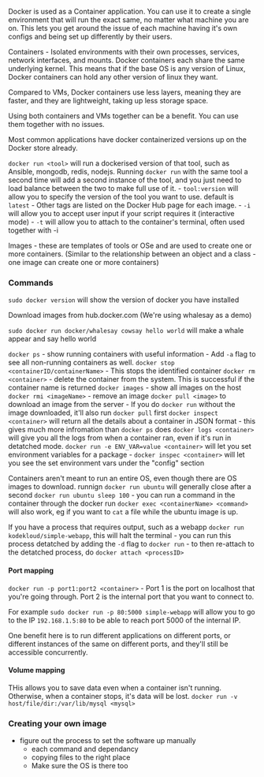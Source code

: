 Docker is used as a Container application. You can use it to create a single environment that will run the exact same, no matter what machine you are on. 
This lets you get around the issue of each machine having it's own configs and being set up differently by their users.

Containers - Isolated environments with their own processes, services, network interfaces, and mounts.
    Docker containers each share the same underlying kernel. This means that if the base OS is any version of Linux, Docker containers can hold any other version of linux they want.

Compared to VMs, Docker containers use less layers, meaning they are faster, and they are lightweight, taking up less storage space.

Using both containers and VMs together can be a benefit. You can use them together with no issues.

Most common applications have docker containerized versions up on the Docker store already.  

`docker run <tool>` will run a dockerised version of that tool, such as Ansible, mongodb, redis, nodejs. Running `docker run` with the same tool a second time will add a second instance of the tool, and you just need to load balance between the two to make full use of it.
    - `tool:version` will allow you to specify the version of the tool you want to use. default is `latest`
        -  Other tags are listed on the Docker Hub page for each image.
    - `-i` will allow you to accept user input if your script requires it (interactive mode)
    - `-t` will allow you to attach to the container's terminal, often used together with -i

Images - these are templates of tools or OSe and are used to create one or more containers. (Similar to the relationship between an object and a class - one image can create one or more containers)

### Commands
`sudo docker version` will show the version of docker you have installed

Download images from hub.docker.com (We're using whalesay as a demo)

`sudo docker run docker/whalesay cowsay hello world` will make a whale appear and say hello world

`docker ps` - show running containers with useful information
    - Add `-a` flag to see all non-running containers as well.
`docker stop <containerID/containerName>` - This stops the identified container
`docker rm <container>` - delete the container from the system. This is successful if the container name is returned
`docker images` - show all images on the host
`docker rmi <imageName>` - remove an image
`docker pull <image>` to download an image from the server
    - If you do `docker run` without the image downloaded, it'll also run `docker pull` first
`docker inspect <container>` will return all the details about a container in JSON format - this gives much more infromation than `docker ps` does
`docker logs <container>` will give you all the logs from when a container ran, even if it's run in detatched mode. 
`docker run -e ENV_VAR=value <container>` will let you set environment variables for a package
    - `docker inspec <container>` will let you see the set environment vars under the "config" section

Containers aren't meant to run an entire OS, even though there are OS images to download. runnign `docker run ubuntu` will generally close after a second
`docker run ubuntu sleep 100` - you can run a command in the container through the docker run
`docker exec <containerName> <command>` will also work, eg if you want to `cat` a file while the ubuntu image is up.

If you have a process that requires output, such as a webapp `docker run kodekloud/simple-webapp`, this will halt the terminal
    - you can run this process detatched by adding the `-d` flag to `docker run`
    - to then re-attach to the detatched process, do `docker attach <processID>`

#### Port mapping
`docker run -p port1:port2 <container>` - Port 1 is the port on localhost that you're going through. Port 2 is the internal port that you want to connect to. 

For example `sudo docker run -p 80:5000 simple-webapp` will allow you to go to the IP `192.168.1.5:80` to be able to reach port 5000 of the internal IP.

One benefit here is to run different applications on different ports, or different instances of the same on different ports, and they'll still be accessible concurrently.

#### Volume mapping
THis allows you to save data even when a container isn't running. Otherwise, when a container stops, it's data will be lost.
`docker run -v host/file/dir:/var/lib/mysql <mysql>`

### Creating your own image
- figure out the process to set the software up manually
    - each command and dependancy
    - copying files to the right place
    - Make sure the OS is there too


